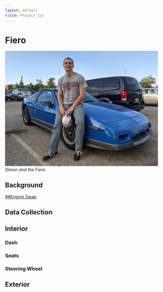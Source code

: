 ```yaml
---
layout: default
title: Project Car
---
```

# Fiero

![Simon and the Fiero](/docs/assets/simon_and_fiero.jpg)
*Simon and the Fiero*

## Background

<a href="/engine_swap.html"> ##Engine Swap </a>

## Data Collection

## Interior

### Dash

### Seats

### Steering Wheel

## Exterior